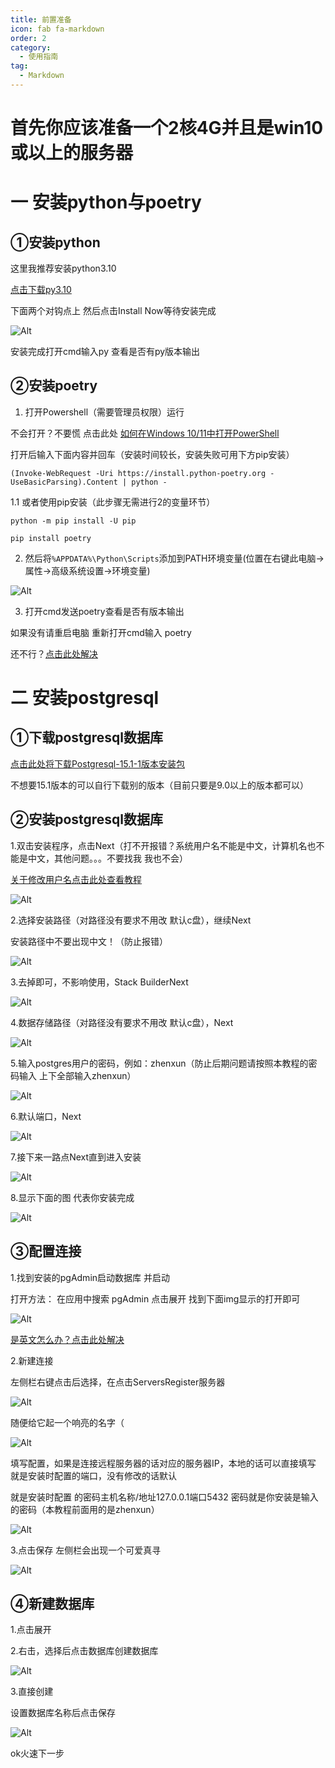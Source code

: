 ```yaml
---
title: 前置准备
icon: fab fa-markdown
order: 2
category:
  - 使用指南
tag:
  - Markdown
---
```


# 首先你应该准备一个2核4G并且是win10或以上的服务器

# 一 安装python与poetry

## ①安装python

这里我推荐安装python3.10

[点击下载py3.10](https://yshs.lanzouy.com/iFMpG0gdwt9a)

下面两个对钩点上 然后点击Install Now等待安装完成

![Alt](../img/py安装.png)

安装完成打开cmd输入py 查看是否有py版本输出

## ②安装poetry

1. 打开Powershell（需要管理员权限）运行

不会打开？不要慌 点击此处 [如何在Windows 10/11中打开PowerShell](https://www.51cto.com/article/696873.html)

打开后输入下面内容并回车（安装时间较长，安装失败可用下方pip安装）

```
(Invoke-WebRequest -Uri https://install.python-poetry.org -UseBasicParsing).Content | python -
```

1.1 或者使用pip安装（此步骤无需进行2的变量环节）
```
python -m pip install -U pip
```
```
pip install poetry
```

2. 然后将`%APPDATA%\Python\Scripts`添加到PATH环境变量(位置在右键此电脑→属性→高级系统设置→环境变量)

![Alt](../img/变量.png)

3. 打开cmd发送poetry查看是否有版本输出

如果没有请重启电脑 重新打开cmd输入 poetry

还不行？[点击此处解决](https://www.baidu.com)

# 二 安装postgresql

## ①下载postgresql数据库
[点击此处将下载Postgresql-15.1-1版本安装包](https://get.enterprisedb.com/postgresql/postgresql-15.1-1-windows-x64.exe)

不想要15.1版本的可以自行下载别的版本（目前只要是9.0以上的版本都可以）

## ②安装postgresql数据库

1.双击安装程序，点击Next（打不开报错？系统用户名不能是中文，计算机名也不能是中文，其他问题。。。不要找我 我也不会）

[关于修改用户名点击此处查看教程](https://www.cnblogs.com/ggc-gyx/p/17278182.html)

![Alt](../img/安装数据库.png)

2.选择安装路径（对路径没有要求不用改 默认c盘），继续Next

安装路径中不要出现中文！（防止报错）

![Alt](../img/数据库安装路径.png)

3.去掉即可，不影响使用，Stack BuilderNext

![Alt](../img/取消StackBuilder安装.png)

4.数据存储路径（对路径没有要求不用改 默认c盘），Next

![Alt](../img/数据存储路径.png)

5.输入postgres用户的密码，例如：zhenxun（防止后期问题请按照本教程的密码输入 上下全部输入zhenxun）

![Alt](../img/数据库密码.png)

6.默认端口，Next

![Alt](../img/数据库端口.png)

7.接下来一路点Next直到进入安装

![Alt](../img/一路下一步.png)

8.显示下面的图 代表你安装完成

![Alt](../img/数据库安装完成.png)

## ③配置连接

1.找到安装的pgAdmin启动数据库 并启动

打开方法： 在应用中搜索 pgAdmin 点击展开 找到下面img显示的打开即可

![Alt](../img/启动数据库.png)

[是英文怎么办？点击此处解决](https://blog.csdn.net/weixin_46329056/article/details/125929563?ydreferer=aHR0cHM6Ly93d3cuYmFpZHUuY29tL2xpbms%2FdXJsPUwzNmhIRml6RjMwd2QzWnFEanFpY0NLYzFGbmlGUktRTXhCU21UTmFObjZNM0NxLUY5YzJzYV9IY2kzekV5bEVlTTctNzZnWjVmNC15aTI3ZjE3V3JJVDRnUzMtejdlTHp6aFJPY1Y2Tm9XJndkPSZlcWlkPTgyNjY3OTdjMDAwZTA0NGEwMDAwMDAwMjY0M2FiNDZj)

2.新建连接

左侧栏右键点击后选择，在点击ServersRegister服务器

![Alt](../img/添加数据库.png)

随便给它起一个响亮的名字（

![Alt](../img/真寻名字.png)

填写配置，如果是连接远程服务器的话对应的服务器IP，本地的话可以直接填写 就是安装时配置的端口，没有修改的话默认

就是安装时配置
的密码主机名称/地址127.0.0.1端口5432 密码就是你安装是输入的密码（本教程前面用的是zhenxun）

![Alt](../img/编辑数据库1.png)

 3.点击保存
左侧栏会出现一个可爱真寻

![Alt](../img/编辑数据库2.png)

## ④新建数据库

1.点击展开

2.右击，选择后点击数据库创建数据库

![Alt](../img/新建数据库.png)

3.直接创建

设置数据库名称后点击保存 

![Alt](../img/保存数据库.png)

ok火速下一步
